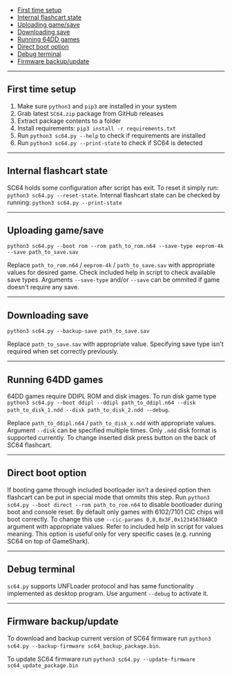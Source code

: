 - [First time setup](#first-time-setup)
- [Internal flashcart state](#internal-flashcart-state)
- [Uploading game/save](#uploading-gamesave)
- [Downloading save](#downloading-save)
- [Running 64DD games](#running-64dd-games)
- [Direct boot option](#direct-boot-option)
- [Debug terminal](#debug-terminal)
- [Firmware backup/update](#firmware-backupupdate)

---

## First time setup

1. Make sure `python3` and `pip3` are installed in your system
2. Grab latest `SC64.zip` package from GitHub releases
3. Extract package contents to a folder
4. Install requirements: `pip3 install -r requirements.txt`
5. Run `python3 sc64.py --help` to check if requirements are installed
6. Run `python3 sc64.py --print-state` to check if SC64 is detected

---

## Internal flashcart state

SC64 holds some configuration after script has exit. To reset it simply run: `python3 sc64.py --reset-state`. Internal flashcart state can be checked by running: `python3 sc64.py --print-state`

---

## Uploading game/save

`python3 sc64.py --boot rom --rom path_to_rom.n64 --save-type eeprom-4k --save path_to_save.sav`

Replace `path_to_rom.n64` / `eeprom-4k` / `path_to_save.sav` with appropriate values for desired game. Check included help in script to check available save types.
Arguments `--save-type` and/or `--save` can be ommited if game doesn't require any save.

---

## Downloading save

`python3 sc64.py --backup-save path_to_save.sav`

Replace `path_to_save.sav` with appropriate value. Specifying save type isn't required when set correctly previously.

---

## Running 64DD games

64DD games require DDIPL ROM and disk images. To run disk game type `python3 sc64.py --boot ddipl --ddipl path_to_ddipl.n64 --disk path_to_disk_1.ndd --disk path_to_disk_2.ndd --debug`.

Replace `path_to_ddipl.n64` / `path_to_disk_x.ndd` with appropriate values. Argument `--disk` can be specified multiple times. Only `.ndd` disk format is supported currently. To change inserted disk press button on the back of SC64 flashcart.

---

## Direct boot option

If booting game through included bootloader isn't a desired option then flashcart can be put in special mode that ommits this step.
Run `python3 sc64.py --boot direct --rom path_to_rom.n64` to disable bootloader during boot and console reset. By default only games with 6102/7101 CIC chips will boot correctly. To change this use `--cic-params 0,0,0x3F,0x12345678ABCD` argument with appropriate values. Refer to included help in script for values meaning. This option is useful only for very specific cases (e.g. running SC64 on top of GameShark).

---

## Debug terminal

`sc64.py` supports UNFLoader protocol and has same functionality implemented as desktop program. Use argument `--debug` to activate it.

---

## Firmware backup/update

To download and backup current version of SC64 firmware run `python3 sc64.py --backup-firmware sc64_backup_package.bin`.

To update SC64 firmware run `python3 sc64.py --update-firmware sc64_update_package.bin`
